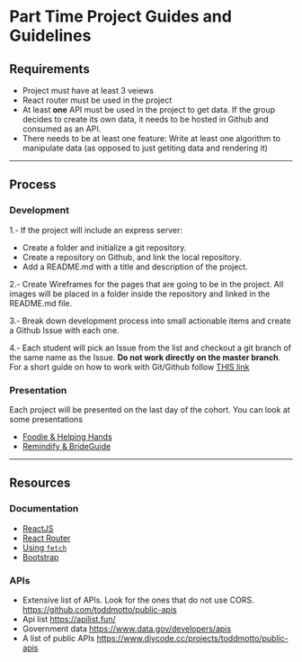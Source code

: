 # Part Time Project Guides and Guidelines

## Requirements
- Project must have at least 3 veiews
- React router must be used in the project
- At least **one** API must be used in the project to get data. If the group decides to create its own data, it needs to be hosted in Github and consumed as an API.
- There needs to be at least one feature: Write at least one algorithm to manipulate data (as opposed to just getiting data and rendering it)
--------

## Process

### Development
1.- If the project will include an express server:
  - Create a folder and initialize a git repository.
  - Create a repository on Github, and link the local repository.
  - Add a README.md with a title and description of the project.

2.- Create Wireframes for the pages that are going to be in the project. All images will be placed in a folder inside the repository and linked in the README.md file.

3.- Break down development process into small actionable items and create a Github Issue with each one.

4.- Each student will pick an Issue from the list and checkout a git branch of the same name as the Issue.
**Do not work directly on the master branch**. For a short guide on how to work with Git/Github follow [THIS link](./git_process.md)

### Presentation
Each project will be presented on the last day of the cohort.
You can look at some presentations
- [Foodie & Helping Hands](https://docs.google.com/presentation/d/1mIVx_rUnopfmmy6a-lRh7IYN4hbNsg8RQ_gQyLgwiJQ/edit?usp=sharing)
- [Remindify & BrideGuide](https://docs.google.com/presentation/d/1XjirQpDxzwv5WamZ0x2VGBR4757AjBJhnSUGtpMJvt0/edit?usp=sharing)
--------------

## Resources

### Documentation
- [ReactJS](https://reactjs.org/)
- [React Router](https://reacttraining.com/react-router/web/example/basic)
- [Using `fetch`](https://developer.mozilla.org/en-US/docs/Web/API/Fetch_API/Using_Fetch)
- [Bootstrap](https://getbootstrap.com/)

### APIs
- Extensive list of APIs. Look for the ones that do not use CORS. https://github.com/toddmotto/public-apis
- Api list https://apilist.fun/
- Government data https://www.data.gov/developers/apis
- A list of public  APIs https://www.diycode.cc/projects/toddmotto/public-apis
